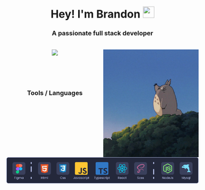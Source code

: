 <h1 align="center">Hey! I'm Brandon <img src="https://raw.githubusercontent.com/Pocco81/Pocco81/main/assets/hi.gif?raw=true" width="30px" height="30px"></h1>

<div align="center">
<h3 >A passionate full stack developer</h3><br>
<img src="https://github-readme-stats.vercel.app/api?username=Cesar-Brandon&show_icons=true&theme=blueberry"/>
<img align="right" src="./assets/ghibli.gif" alt="giphy" width="250">

&nbsp;

</div>

&nbsp;

<div align="center">

### Tools / Languages
![tools](./assets/Tools.png)
</div>

